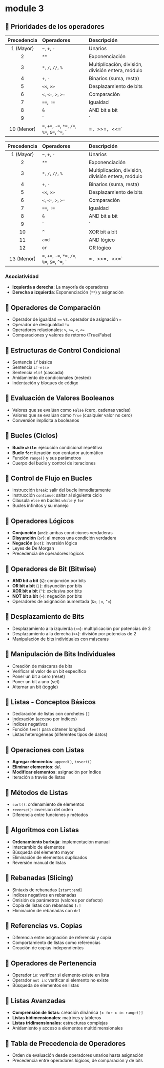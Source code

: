# module 3

## 🔹 **Prioridades de los operadores**

| Precedencia | Operadores                                       | Descripción                                       |
|:-----------:|:-------------------------------------------------|:--------------------------------------------------|
|  1 (Mayor)  | `~`, `+`, `-`                                    | Unarios                                           |
|      2      | `**`                                             | Exponenciación                                    |
|      3      | `*`, `/`, `//`, `%`                              | Multiplicación, división, división entera, módulo |
|      4      | `+`, `-`                                         | Binarios (suma, resta)                            |
|      5      | `<<`, `>>`                                       | Desplazamiento de bits                            |
|      6      | `<`, `<=`, `>`, `>=`                             | Comparación                                       |
|      7      | `==`, `!=`                                       | Igualdad                                          |
|      8      | `&`                                              | AND bit a bit                                     |
|      9      | `                                                | `                                                 | OR bit a bit |
| 10 (Menor)  | `=`, `+=`, `-=`, `*=`, `/=`, `%=`, `&=`, `^=`, ` | =`, `>>=`, `<<=`                                  | Asignación |

| Precedencia | Operadores                                       | Descripción                                       |
|:-----------:|:-------------------------------------------------|:--------------------------------------------------|
|  1 (Mayor)  | `~`, `+`, `-`                                    | Unarios                                           |
|      2      | `**`                                             | Exponenciación                                    |
|      3      | `*`, `/`, `//`, `%`                              | Multiplicación, división, división entera, módulo |
|      4      | `+`, `-`                                         | Binarios (suma, resta)                            |
|      5      | `<<`, `>>`                                       | Desplazamiento de bits                            |
|      6      | `<`, `<=`, `>`, `>=`                             | Comparación                                       |
|      7      | `==`, `!=`                                       | Igualdad                                          |
|      8      | `&`                                              | AND bit a bit                                     |
|      9      | `                                                | `                                                 | OR bit a bit |
|     10      | `^`                                              | XOR bit a bit                                     |
|     11      | `and`                                            | AND lógico                                        |
|     12      | `or`                                             | OR lógico                                         |
| 13 (Menor)  | `=`, `+=`, `-=`, `*=`, `/=`, `%=`, `&=`, `^=`, ` | =`, `>>=`, `<<=`                                  | Asignación |

### Asociatividad

- **Izquierda a derecha**: La mayoría de operadores
- **Derecha a izquierda**: Exponenciación (`**`) y asignación

## 🔹 **Operadores de Comparación**

- Operador de igualdad `==` vs. operador de asignación `=`
- Operador de desigualdad `!=`
- Operadores relacionales: `>`, `>=`, `<`, `<=`
- Comparaciones y valores de retorno (True/False)

## 🔹 **Estructuras de Control Condicional**

- Sentencia `if` básica
- Sentencia `if-else`
- Sentencia `elif` (cascada)
- Anidamiento de condicionales (nested)
- Indentación y bloques de código

## 🔹 **Evaluación de Valores Booleanos**

- Valores que se evalúan como `False` (cero, cadenas vacías)
- Valores que se evalúan como `True` (cualquier valor no cero)
- Conversión implícita a booleanos

## 🔹 **Bucles (Ciclos)**

- **Bucle `while`**: ejecución condicional repetitiva
- **Bucle `for`**: iteración con contador automático
- Función `range()` y sus parámetros
- Cuerpo del bucle y control de iteraciones

## 🔹 **Control de Flujo en Bucles**

- Instrucción `break`: salir del bucle inmediatamente
- Instrucción `continue`: saltar al siguiente ciclo
- Cláusula `else` en bucles `while` y `for`
- Bucles infinitos y su manejo

## 🔹 **Operadores Lógicos**

- **Conjunción** (`and`): ambas condiciones verdaderas
- **Disyunción** (`or`): al menos una condición verdadera
- **Negación** (`not`): inversión lógica
- Leyes de De Morgan
- Precedencia de operadores lógicos

## 🔹 **Operadores de Bit (Bitwise)**

- **AND bit a bit** (`&`): conjunción por bits
- **OR bit a bit** (`|`): disyunción por bits
- **XOR bit a bit** (`^`): exclusiva por bits
- **NOT bit a bit** (`~`): negación por bits
- Operadores de asignación aumentada (`&=`, `|=`, `^=`)

## 🔹 **Desplazamiento de Bits**

- Desplazamiento a la izquierda (`<<`): multiplicación por potencias de 2
- Desplazamiento a la derecha (`>>`): división por potencias de 2
- Manipulación de bits individuales con máscaras

## 🔹 **Manipulación de Bits Individuales**

- Creación de máscaras de bits
- Verificar el valor de un bit específico
- Poner un bit a cero (reset)
- Poner un bit a uno (set)
- Alternar un bit (toggle)

## 🔹 **Listas - Conceptos Básicos**

- Declaración de listas con corchetes `[]`
- Indexación (acceso por índices)
- Índices negativos
- Función `len()` para obtener longitud
- Listas heterogéneas (diferentes tipos de datos)

## 🔹 **Operaciones con Listas**

- **Agregar elementos**: `append()`, `insert()`
- **Eliminar elementos**: `del`
- **Modificar elementos**: asignación por índice
- Iteración a través de listas

## 🔹 **Métodos de Listas**

- `sort()`: ordenamiento de elementos
- `reverse()`: inversión del orden
- Diferencia entre funciones y métodos

## 🔹 **Algoritmos con Listas**

- **Ordenamiento burbuja**: implementación manual
- Intercambio de elementos
- Búsqueda del elemento mayor
- Eliminación de elementos duplicados
- Reversión manual de listas

## 🔹 **Rebanadas (Slicing)**

- Sintaxis de rebanadas `[start:end]`
- Índices negativos en rebanadas
- Omisión de parámetros (valores por defecto)
- Copia de listas con rebanadas `[:]`
- Eliminación de rebanadas con `del`

## 🔹 **Referencias vs. Copias**

- Diferencia entre asignación de referencia y copia
- Comportamiento de listas como referencias
- Creación de copias independientes

## 🔹 **Operadores de Pertenencia**

- Operador `in`: verificar si elemento existe en lista
- Operador `not in`: verificar si elemento no existe
- Búsqueda de elementos en listas

## 🔹 **Listas Avanzadas**

- **Comprensión de listas**: creación dinámica `[x for x in range()]`
- **Listas bidimensionales**: matrices y tableros
- **Listas tridimensionales**: estructuras complejas
- Anidamiento y acceso a elementos multidimensionales

## 🔹 **Tabla de Precedencia de Operadores**

- Orden de evaluación desde operadores unarios hasta asignación
- Precedencia entre operadores lógicos, de comparación y de bits



